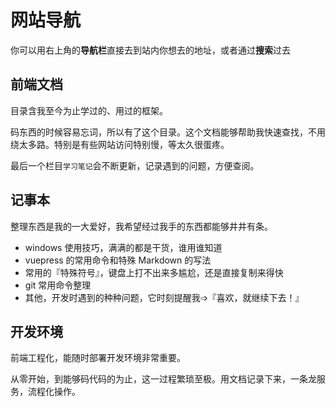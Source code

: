 # 网站导航

你可以用右上角的**导航栏**直接去到站内你想去的地址，或者通过**搜索**过去

## 前端文档

目录含我至今为止学过的、用过的框架。

码东西的时候容易忘词，所以有了这个目录。这个文档能够帮助我快速查找，不用绕太多路。特别是有些网站访问特别慢，等太久很蛋疼。

最后一个栏目`学习笔记`会不断更新，记录遇到的问题，方便查阅。


## 记事本

整理东西是我的一大爱好，我希望经过我手的东西都能够井井有条。

- windows 使用技巧，满满的都是干货，谁用谁知道
- vuepress 的常用命令和特殊 Markdown 的写法
- 常用的『特殊符号』，键盘上打不出来多尴尬，还是直接复制来得快
- git 常用命令整理
- 其他，开发时遇到的种种问题，它时刻提醒我➩『喜欢，就继续下去！』

## 开发环境

前端工程化，能随时部署开发环境非常重要。

从零开始，到能够码代码的为止，这一过程繁琐至极。用文档记录下来，一条龙服务，流程化操作。